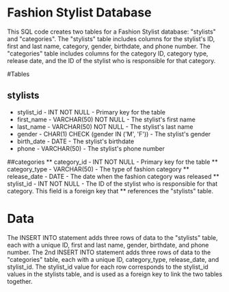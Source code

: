 # Fashion Stylist Database
This SQL code creates two tables for a Fashion Stylist database: "stylists" and "categories". The "stylists" table includes columns for the stylist's ID, first and last name, category, gender, birthdate, and phone number. The "categories" table includes columns for the category ID, category type, release date, and the ID of the stylist who is responsible for that category.

#Tables
## stylists
* stylist_id - INT NOT NULL - Primary key for the table
* first_name - VARCHAR(50) NOT NULL - The stylist's first name
* last_name - VARCHAR(50) NOT NULL - The stylist's last name
* gender - CHAR(1) CHECK (gender IN ('M', 'F')) - The stylist's gender
* birth_date - DATE - The stylist's birthdate
* phone - VARCHAR(50) - The stylist's phone number

##categories
** category_id - INT NOT NULL - Primary key for the table
** category_type - VARCHAR(50) - The type of fashion category
** release_date - DATE - The date when the fashion category was released
** stylist_id - INT NOT NULL - The ID of the stylist who is responsible for that category. This field is a foreign key that ** references the "stylists" table.

# Data
The INSERT INTO statement adds three rows of data to the "stylists" table, each with a unique ID, first and last name, gender, birthdate, and phone number. The 2nd INSERT INTO statement adds three rows of data to the "categories" table, each with a unique ID, category_type, release_date, and stylist_id. The stylist_id value for each row corresponds to the stylist_id values in the stylists table, and is used as a foreign key to link the two tables together.
